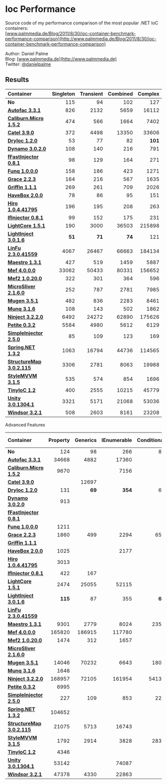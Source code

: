 Ioc Performance
===============

Source code of my performance comparison of the most popular .NET IoC containers:  
[www.palmmedia.de/Blog/2011/8/30/ioc-container-benchmark-performance-comparison](http://www.palmmedia.de/Blog/2011/8/30/ioc-container-benchmark-performance-comparison)

Author: Daniel Palme  
Blog: [www.palmmedia.de](http://www.palmmedia.de)  
Twitter: [@danielpalme](http://twitter.com/danielpalme)  

Results
-------
|**Container**|**Singleton**|**Transient**|**Combined**|**Complex**|
|:------------|------------:|------------:|-----------:|----------:|
|**No**|115|94|102|127|
|**[Autofac 3.3.1](https://github.com/autofac/Autofac)**|826|2132|5659|16112|
|**[Caliburn.Micro 1.5.2](https://caliburnmicro.codeplex.com)**|474|566|1664|7402|
|**[Catel 3.9.0](http://www.catelproject.com)**|372|4498|13350|33606|
|**[DryIoc 1.2.0](https://bitbucket.org/dadhi/dryioc)**|53|77|82|**101**|
|**[Dynamo 3.0.2.0](http://www.dynamoioc.com)**|108|140|216|791|
|**[fFastInjector 0.8.1](https://ffastinjector.codeplex.com)**|98|129|164|271|
|**[Funq 1.0.0.0](https://funq.codeplex.com)**|158|186|423|1271|
|**[Grace 2.2.3](https://github.com/ipjohnson/Grace)**|164|216|567|1635|
|**[Griffin 1.1.1](https://github.com/jgauffin/griffin.container)**|269|261|709|2026|
|**[HaveBox 2.0.0](https://bitbucket.org/Have/havebox)**|78|86|95|151|
|**[Hiro 1.0.4.41795](https://github.com/philiplaureano/Hiro)**|196|195|208|263|
|**[IfInjector 0.8.1](https://github.com/iamahern/IfInjector)**|99|152|175|231|
|**[LightCore 1.5.1](http://www.lightcore.ch)**|190|3000|36503|215898|
|**[LightInject 3.0.1.6](https://github.com/seesharper/LightInject)**|**51**|**71**|**74**|121|
|**[LinFu 2.3.0.41559](https://github.com/philiplaureano/LinFu)**|4067|26467|66663|184134|
|**[Maestro 1.3.1](https://github.com/JonasSamuelsson/Maestro)**|427|519|1459|5887|
|**[Mef 4.0.0.0](https://mef.codeplex.com)**|33062|50433|80331|156652|
|**[Mef2 1.0.20.0](https://blogs.msdn.com/b/bclteam/p/composition.aspx)**|322|301|364|596|
|**[MicroSliver 2.1.6.0](https://microsliver.codeplex.com)**|252|787|2781|7985|
|**[Mugen 3.5.1](http://mugeninjection.codeplex.com)**|482|836|2283|8461|
|**[Munq 3.1.6](http://munq.codeplex.com)**|108|143|502|1862|
|**[Ninject 3.2.2.0](http://ninject.org)**|6492|24272|62890|175626|
|**[Petite 0.3.2](https://github.com/andlju/Petite)**|5584|4980|5612|6129|
|**[SimpleInjector 2.5.0](https://simpleinjector.org)**|85|109|123|169|
|**[Spring.NET 1.3.2](http://www.springframework.net/)**|1063|16794|44736|114565|
|**[StructureMap 3.0.2.115](http://structuremap.net/structuremap)**|3306|2781|8063|19988|
|**[StyleMVVM 3.1.5](https://stylemvvm.codeplex.com)**|535|574|854|1696|
|**[TinyIoC 1.2](https://github.com/grumpydev/TinyIoC)**|400|2555|10215|45779|
|**[Unity 3.0.1304.1](http://msdn.microsoft.com/unity)**|3321|5171|21068|53036|
|**[Windsor 3.2.1](http://castleproject.org)**|508|2603|8161|23208|

Advanced Features

|**Container**|**Property**|**Generics**|**IEnumerable**|**Conditional**|**Child Container**|**Interception**|
|:------------|-----------:|-----------:|--------------:|--------------:|------------------:|---------------:|
|**No**|124|98|266|86|690|79|
|**[Autofac 3.3.1](https://github.com/autofac/Autofac)**|34668|4882|17360||110250|45333|
|**[Caliburn.Micro 1.5.2](https://caliburnmicro.codeplex.com)**|9670||7156||||
|**[Catel 3.9.0](http://www.catelproject.com)**||12697||||4384|
|**[DryIoc 1.2.0](https://bitbucket.org/dadhi/dryioc)**|131|**69**|**354**|66|||
|**[Dynamo 3.0.2.0](http://www.dynamoioc.com)**|913||||||
|**[fFastInjector 0.8.1](https://ffastinjector.codeplex.com)**|||||||
|**[Funq 1.0.0.0](https://funq.codeplex.com)**|1211||||||
|**[Grace 2.2.3](https://github.com/ipjohnson/Grace)**|1860|499|2294|652|**12750**|7670|
|**[Griffin 1.1.1](https://github.com/jgauffin/griffin.container)**|||||||
|**[HaveBox 2.0.0](https://bitbucket.org/Have/havebox)**|1025||2177|||**883**|
|**[Hiro 1.0.4.41795](https://github.com/philiplaureano/Hiro)**|3013||||||
|**[IfInjector 0.8.1](https://github.com/iamahern/IfInjector)**|422|167|||||
|**[LightCore 1.5.1](http://www.lightcore.ch)**|2474|25055|52115||||
|**[LightInject 3.0.1.6](https://github.com/seesharper/LightInject)**|**115**|87|355|**65**||1568|
|**[LinFu 2.3.0.41559](https://github.com/philiplaureano/LinFu)**|||||||
|**[Maestro 1.3.1](https://github.com/JonasSamuelsson/Maestro)**|9301|2779|8024|2355|28248100|9538|
|**[Mef 4.0.0.0](https://mef.codeplex.com)**|165820|186915|117780||||
|**[Mef2 1.0.20.0](https://blogs.msdn.com/b/bclteam/p/composition.aspx)**|1474|312|1657||||
|**[MicroSliver 2.1.6.0](https://microsliver.codeplex.com)**|||||||
|**[Mugen 3.5.1](http://mugeninjection.codeplex.com)**|14046|70232|6643|1805|676980|17034|
|**[Munq 3.1.6](http://munq.codeplex.com)**|1648||||||
|**[Ninject 3.2.2.0](http://ninject.org)**|168957|72105|161954|54132|42893400||
|**[Petite 0.3.2](https://github.com/andlju/Petite)**|6995||||||
|**[SimpleInjector 2.5.0](https://simpleinjector.org)**|227|109|853|228||13380|
|**[Spring.NET 1.3.2](http://www.springframework.net/)**|104652|||||75437|
|**[StructureMap 3.0.2.115](http://structuremap.net/structuremap)**|21075|5713|16743||3374090|13518|
|**[StyleMVVM 3.1.5](https://stylemvvm.codeplex.com)**|1792|2914|3828|2830|||
|**[TinyIoC 1.2](https://github.com/grumpydev/TinyIoC)**|4346||||16900||
|**[Unity 3.0.1304.1](http://msdn.microsoft.com/unity)**|53142||74087||46320|133957|
|**[Windsor 3.2.1](http://castleproject.org)**|47378|4330|22863||317550|22180|
